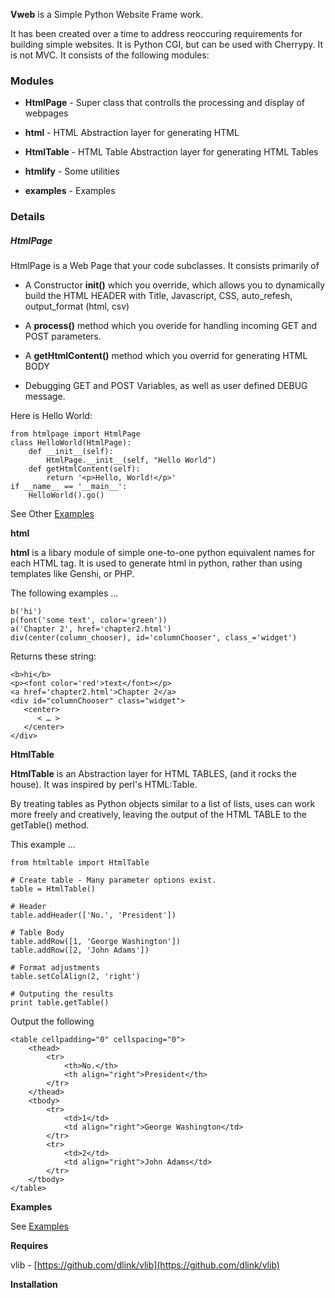 **Vweb** is a Simple Python Website Frame work.

It has been created over a time to address reoccuring requirements for building simple websites.  It is Python CGI, but can be used with Cherrypy.  It is not MVC.  It consists of the following modules:

### Modules

* **HtmlPage** - Super class that controlls the processing and display of webpages

* **html**     - HTML Abstraction layer for generating HTML

* **HtmlTable** - HTML Table Abstraction layer for generating HTML Tables

* **htmlify** - Some utilities

* **examples**  - Examples

### Details

##### HtmlPage

HtmlPage is a Web Page that your code subclasses.  It consists primarily of

* A Constructor **__init__()** which you override, which allows you to dynamically build the HTML HEADER with Title, Javascript, CSS, auto_refesh, output_format (html, csv)

* A **process()** method which you overide for handling incoming GET and POST parameters.

* A **getHtmlContent()** method which you overrid for generating HTML BODY

* Debugging GET and POST Variables, as well as user defined DEBUG message.

Here is Hello World:

    from htmlpage import HtmlPage
    class HelloWorld(HtmlPage):
        def __init__(self):
            HtmlPage.__init__(self, "Hello World")
        def getHtmlContent(self):
            return '<p>Hello, World!</p>'
    if __name__ == '__main__':
        HelloWorld().go()

See Other [Examples](https://github.com/dlink/vweb/tree/master/examples)

__html__

**html** is a libary module of simple one-to-one python equivalent names for each HTML tag.  It is used to generate html in python, rather than using templates like Genshi, or PHP.

The following examples ...

    b('hi')
    p(font('some text', color='green'))
    a('Chapter 2', href='chapter2.html')
    div(center(column_chooser), id='columnChooser', class_='widget')
    
Returns these string:

    <b>hi</b>
    <p><font color='red'>text</font></p>
    <a href='chapter2.html'>Chapter 2</a>
    <div id="columnChooser" class="widget">
       <center>
          < … > 
       </center>
    </div>

__HtmlTable__

**HtmlTable** is an Abstraction layer for HTML TABLES, (and it rocks the house). It was inspired by perl's HTML:Table.  

By treating tables as Python objects similar to a list of lists, uses can work more freely and creatively, leaving the output of the HTML TABLE to the getTable() method.

This example …

    from htmltable import HtmlTable
    
    # Create table - Many parameter options exist.
    table = HtmlTable()
    
    # Header
    table.addHeader(['No.', 'President'])
    
    # Table Body
    table.addRow([1, 'George Washington']) 
    table.addRow([2, 'John Adams']) 
    
    # Format adjustments
    table.setColAlign(2, 'right')
    
    # Outputing the results
    print table.getTable()

Output the following

    <table cellpadding="0" cellspacing="0">
        <thead>
            <tr>
                <th>No.</th>
                <th align="right">President</th>
            </tr>
        </thead>
        <tbody>
            <tr>
                <td>1</td>
                <td align="right">George Washington</td>
            </tr>
            <tr>
                <td>2</td>
                <td align="right">John Adams</td>
            </tr>
        </tbody>
    </table>

__Examples__

See [Examples](https://github.com/dlink/vweb/tree/master/examples)


__Requires__

vlib - [https://github.com/dlink/vlib](https://github.com/dlink/vlib)

__Installation__

